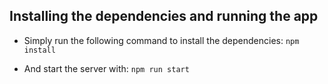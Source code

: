 ## Installing the dependencies and running the app

- Simply run the following command to install the dependencies:
`npm install`

- And start the server with:
`npm run start`